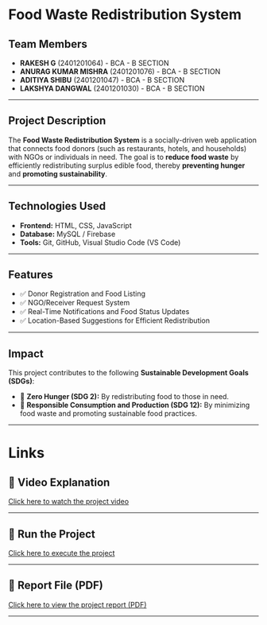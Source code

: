 # Food Waste Redistribution System

## Team Members
- **RAKESH G** (2401201064) - BCA - B SECTION  
- **ANURAG KUMAR MISHRA** (2401201076) - BCA - B SECTION  
- **ADITIYA SHIBU** (2401201047) - BCA - B SECTION  
- **LAKSHYA DANGWAL** (2401201030) - BCA - B SECTION  

---

## Project Description
The **Food Waste Redistribution System** is a socially-driven web application that connects food donors (such as restaurants, hotels, and households) with NGOs or individuals in need. The goal is to **reduce food waste** by efficiently redistributing surplus edible food, thereby **preventing hunger** and **promoting sustainability**.

---

## Technologies Used
- **Frontend:** HTML, CSS, JavaScript
- **Database:** MySQL / Firebase
- **Tools:** Git, GitHub, Visual Studio Code (VS Code)

---

## Features
- ✅ Donor Registration and Food Listing
- ✅ NGO/Receiver Request System
- ✅ Real-Time Notifications and Food Status Updates
- ✅ Location-Based Suggestions for Efficient Redistribution

---

## Impact
This project contributes to the following **Sustainable Development Goals (SDGs)**:
- 🎯 **Zero Hunger (SDG 2):** By redistributing food to those in need.
- 🎯 **Responsible Consumption and Production (SDG 12):** By minimizing food waste and promoting sustainable food practices.

---

# Links

## 🎥 Video Explanation
[Click here to watch the project video](https://www.dropbox.com/scl/fi/thaqulxg31sbrer64axn3/Food-Waste-Redistribution-Presentation.mp4?rlkey=crekh4x18ie7wqdpf1x28kw9n&st=vd7wxpiw&dl=0)

---

## 🚀 Run the Project
[Click here to execute the project](https://rakesh4407.github.io/Rakesh_BCA_B_Food-waste-Redistribution/)

---

## 📄 Report File (PDF)
[Click here to view the project report (PDF)](https://github.com/rakesh4407/Rakesh_BCA_B_Food-waste-Redistribution/blob/main/Food%20Waste%20Redistribution%20Report%20Rakesh_BCA-B.pdf)

---


